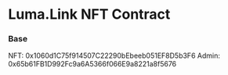 # Luma.Link NFT Contract

### Base
NFT: 0x1060d1C75f914507C22290bEbeeb051EF8D5b3F6
Admin: 0x65b61FB1D992Fc9a6A5366f066E9a8221a8f5676